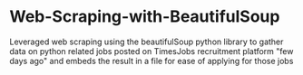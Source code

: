 # Web-Scraping-with-BeautifulSoup
Leveraged web scraping using the beautifulSoup python library to gather data on python related jobs posted on TimesJobs recruitment platform "few days ago" and embeds the result in a file for ease of applying for those jobs
